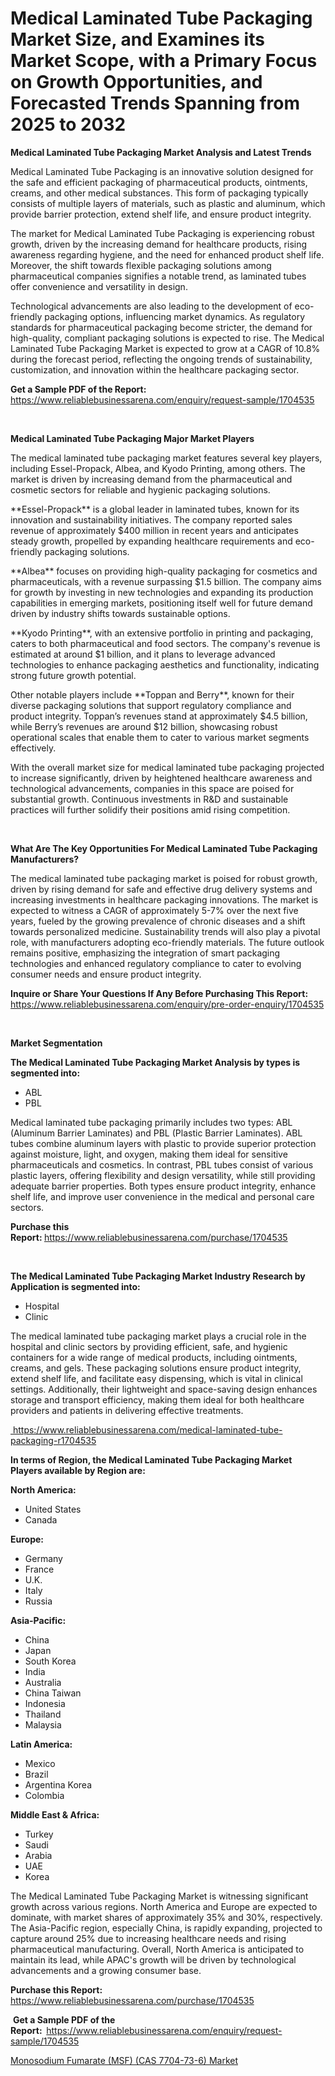 <p><h1>Medical Laminated Tube Packaging Market Size, and Examines its Market Scope, with a Primary Focus on Growth Opportunities, and Forecasted Trends Spanning from 2025 to 2032</h1></p><p><strong>Medical Laminated Tube Packaging Market Analysis and Latest Trends</strong></p>
<p><p>Medical Laminated Tube Packaging is an innovative solution designed for the safe and efficient packaging of pharmaceutical products, ointments, creams, and other medical substances. This form of packaging typically consists of multiple layers of materials, such as plastic and aluminum, which provide barrier protection, extend shelf life, and ensure product integrity. </p><p>The market for Medical Laminated Tube Packaging is experiencing robust growth, driven by the increasing demand for healthcare products, rising awareness regarding hygiene, and the need for enhanced product shelf life. Moreover, the shift towards flexible packaging solutions among pharmaceutical companies signifies a notable trend, as laminated tubes offer convenience and versatility in design.</p><p>Technological advancements are also leading to the development of eco-friendly packaging options, influencing market dynamics. As regulatory standards for pharmaceutical packaging become stricter, the demand for high-quality, compliant packaging solutions is expected to rise. The Medical Laminated Tube Packaging Market is expected to grow at a CAGR of 10.8% during the forecast period, reflecting the ongoing trends of sustainability, customization, and innovation within the healthcare packaging sector.</p></p>
<p><strong>Get a Sample PDF of the Report:&nbsp;</strong> <a href="https://www.reliablebusinessarena.com/enquiry/request-sample/1704535?utm_campaign=3526&utm_medium=2&utm_source=Github&utm_content=ia&utm_term=27032025&utm_id=medical-laminated-tube-packaging">https://www.reliablebusinessarena.com/enquiry/request-sample/1704535</a></p>
<p>&nbsp;</p>
<p><strong>Medical Laminated Tube Packaging Major Market Players</strong></p>
<p><p>The medical laminated tube packaging market features several key players, including Essel-Propack, Albea, and Kyodo Printing, among others. The market is driven by increasing demand from the pharmaceutical and cosmetic sectors for reliable and hygienic packaging solutions.</p><p>**Essel-Propack** is a global leader in laminated tubes, known for its innovation and sustainability initiatives. The company reported sales revenue of approximately $400 million in recent years and anticipates steady growth, propelled by expanding healthcare requirements and eco-friendly packaging solutions.</p><p>**Albea** focuses on providing high-quality packaging for cosmetics and pharmaceuticals, with a revenue surpassing $1.5 billion. The company aims for growth by investing in new technologies and expanding its production capabilities in emerging markets, positioning itself well for future demand driven by industry shifts towards sustainable options.</p><p>**Kyodo Printing**, with an extensive portfolio in printing and packaging, caters to both pharmaceutical and food sectors. The company's revenue is estimated at around $1 billion, and it plans to leverage advanced technologies to enhance packaging aesthetics and functionality, indicating strong future growth potential.</p><p>Other notable players include **Toppan and Berry**, known for their diverse packaging solutions that support regulatory compliance and product integrity. Toppan’s revenues stand at approximately $4.5 billion, while Berry’s revenues are around $12 billion, showcasing robust operational scales that enable them to cater to various market segments effectively.</p><p>With the overall market size for medical laminated tube packaging projected to increase significantly, driven by heightened healthcare awareness and technological advancements, companies in this space are poised for substantial growth. Continuous investments in R&D and sustainable practices will further solidify their positions amid rising competition.</p></p>
<p>&nbsp;</p>
<p><strong>What Are The Key Opportunities For Medical Laminated Tube Packaging Manufacturers?</strong></p>
<p><p>The medical laminated tube packaging market is poised for robust growth, driven by rising demand for safe and effective drug delivery systems and increasing investments in healthcare packaging innovations. The market is expected to witness a CAGR of approximately 5-7% over the next five years, fueled by the growing prevalence of chronic diseases and a shift towards personalized medicine. Sustainability trends will also play a pivotal role, with manufacturers adopting eco-friendly materials. The future outlook remains positive, emphasizing the integration of smart packaging technologies and enhanced regulatory compliance to cater to evolving consumer needs and ensure product integrity.</p></p>
<p><strong>Inquire or Share Your Questions If Any Before Purchasing This Report:</strong> <a href="https://www.reliablebusinessarena.com/enquiry/pre-order-enquiry/1704535?utm_campaign=3526&utm_medium=2&utm_source=Github&utm_content=ia&utm_term=27032025&utm_id=medical-laminated-tube-packaging">https://www.reliablebusinessarena.com/enquiry/pre-order-enquiry/1704535</a></p>
<p>&nbsp;</p>
<p><strong>Market Segmentation</strong></p>
<p><strong>The Medical Laminated Tube Packaging Market Analysis by types is segmented into:</strong></p>
<p><ul><li>ABL</li><li>PBL</li></ul></p>
<p><p>Medical laminated tube packaging primarily includes two types: ABL (Aluminum Barrier Laminates) and PBL (Plastic Barrier Laminates). ABL tubes combine aluminum layers with plastic to provide superior protection against moisture, light, and oxygen, making them ideal for sensitive pharmaceuticals and cosmetics. In contrast, PBL tubes consist of various plastic layers, offering flexibility and design versatility, while still providing adequate barrier properties. Both types ensure product integrity, enhance shelf life, and improve user convenience in the medical and personal care sectors.</p></p>
<p><strong>Purchase this Report:&nbsp;</strong><a href="https://www.reliablebusinessarena.com/purchase/1704535?utm_campaign=3526&utm_medium=2&utm_source=Github&utm_content=ia&utm_term=27032025&utm_id=medical-laminated-tube-packaging">https://www.reliablebusinessarena.com/purchase/1704535</a></p>
<p>&nbsp;</p>
<p><strong>The Medical Laminated Tube Packaging Market Industry Research by Application is segmented into:</strong></p>
<p><ul><li>Hospital</li><li>Clinic</li></ul></p>
<p><p>The medical laminated tube packaging market plays a crucial role in the hospital and clinic sectors by providing efficient, safe, and hygienic containers for a wide range of medical products, including ointments, creams, and gels. These packaging solutions ensure product integrity, extend shelf life, and facilitate easy dispensing, which is vital in clinical settings. Additionally, their lightweight and space-saving design enhances storage and transport efficiency, making them ideal for both healthcare providers and patients in delivering effective treatments.</p></p>
<p><a href="https://www.reliablebusinessarena.com/medical-laminated-tube-packaging-r1704535?utm_campaign=3526&utm_medium=2&utm_source=Github&utm_content=ia&utm_term=27032025&utm_id=medical-laminated-tube-packaging">&nbsp;https://www.reliablebusinessarena.com/medical-laminated-tube-packaging-r1704535</a></p>
<p><strong>In terms of Region, the Medical Laminated Tube Packaging Market Players available by Region are:</strong></p>
<p>
    <p> <strong> North America: </strong>
        <ul>
            <li>United States</li>
            <li>Canada</li>
        </ul>
        </p> 
    <p> <strong> Europe: </strong>
        <ul>
            <li>Germany</li>
            <li>France</li>
            <li>U.K.</li>
            <li>Italy</li>
            <li>Russia</li>
        </ul>
        </p> 
    <p> <strong> Asia-Pacific: </strong>
        <ul>
            <li>China</li>
            <li>Japan</li>
            <li>South Korea</li>
            <li>India</li>
            <li>Australia</li>
            <li>China Taiwan</li>
            <li>Indonesia</li>
            <li>Thailand</li>
            <li>Malaysia</li>
        </ul>
        </p> 
    <p> <strong> Latin America: </strong>
        <ul>
            <li>Mexico</li>
            <li>Brazil</li>
            <li>Argentina Korea</li>
            <li>Colombia</li>
        </ul>
        </p> 
    <p> <strong> Middle East & Africa: </strong>
        <ul>
            <li>Turkey</li>
            <li>Saudi</li>
            <li>Arabia</li>
            <li>UAE</li>
            <li>Korea</li>
        </ul>
    </p>
    </p>
<p><p>The Medical Laminated Tube Packaging Market is witnessing significant growth across various regions. North America and Europe are expected to dominate, with market shares of approximately 35% and 30%, respectively. The Asia-Pacific region, especially China, is rapidly expanding, projected to capture around 25% due to increasing healthcare needs and rising pharmaceutical manufacturing. Overall, North America is anticipated to maintain its lead, while APAC's growth will be driven by technological advancements and a growing consumer base.</p></p>
<p><strong>Purchase this Report: </strong><a href="https://www.reliablebusinessarena.com/purchase/1704535?utm_campaign=3526&utm_medium=2&utm_source=Github&utm_content=ia&utm_term=27032025&utm_id=medical-laminated-tube-packaging">https://www.reliablebusinessarena.com/purchase/1704535</a></p>
<p>&nbsp;<strong>Get a Sample PDF of the Report:&nbsp;&nbsp;</strong><a href="https://www.reliablebusinessarena.com/enquiry/request-sample/1704535?utm_campaign=3526&utm_medium=2&utm_source=Github&utm_content=ia&utm_term=27032025&utm_id=medical-laminated-tube-packaging">https://www.reliablebusinessarena.com/enquiry/request-sample/1704535</a></p>
<p><strong></strong></p>
<p><p><a href="https://github.com/benhaeneye/Market-Research-Report-List-1/blob/main/monosodium-fumarate-msf-cas-7704-73-6-market.md?utm_campaign=3526&utm_medium=2&utm_source=Github&utm_content=ia&utm_term=27032025&utm_id=medical-laminated-tube-packaging">Monosodium Fumarate (MSF) (CAS 7704-73-6) Market</a></p></p>